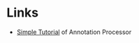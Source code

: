 
# Links

* [Simple Tutorial](https://www.baeldung.com/java-annotation-processing-builder) of Annotation Processor